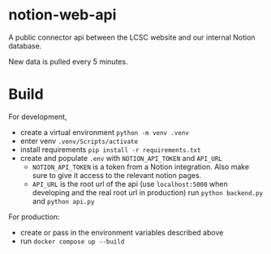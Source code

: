 # notion-web-api

A public connector api between the LCSC website and our internal Notion database.

New data is pulled every 5 minutes.



# Build
For development, 
- create a virtual environment `python -m venv .venv`
- enter venv `.venv/Scripts/activate`
- install requirements `pip install -r requirements.txt`
- create and populate `.env` with `NOTION_API_TOKEN` and `API_URL`
    - `NOTION_API_TOKEN` is a token from a Notion integration. Also make sure to give it access to the relevant notion pages.
    - `API_URL` is the root url of the api (use `localhost:5000` when developing and the real root url in production)
run `python backend.py` and `python api.py`

For production:
- create or pass in the environment variables described above
- run `docker compose up --build`